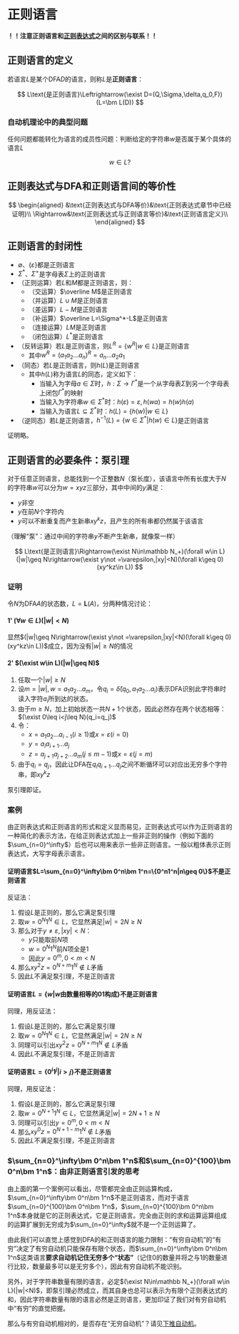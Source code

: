 # 正则语言

**！！注意正则语言和[正则表达式](./正则表达式.md)之间的区别与联系！！**

## 正则语言的定义

若语言$L$是某个DFA$D$的语言，则称$L$是**正则语言**：

$$
L\text{是正则语言}\Leftrightarrow(\exist D=(Q,\Sigma,\delta,q_0,F))(L=\bm L(D))
$$

### 自动机理论中的典型问题

任何问题都能转化为语言的成员性问题：判断给定的字符串$w$是否属于某个具体的语言$L$

$$w\in L?$$

## 正则表达式与DFA和正则语言间的等价性

$$
\begin{aligned}
  &\text{正则表达式与DFA等价}&\text{正则表达式章节中已经证明}\\
  \Rightarrow&\text{正则表达式与正则语言等价}&\text{正则语言定义}\\
\end{aligned}
$$

## 正则语言的封闭性

* $\emptyset$、$\{\varepsilon\}$都是正则语言
* $\Sigma^*$、$\Sigma^+$是字母表$\Sigma$上的正则语言
* （正则运算）若$L$和$M$都是正则语言，则：
  * （交运算）$\overline M$是正则语言
  * （并运算）$L\cup M$是正则语言
  * （差运算）$L-M$是正则语言
  * （补运算）$\overline L=\Sigma^*-L$是正则语言
  * （连接运算）$LM$是正则语言
  * （闭包运算）$L^*$是正则语言
* （反转运算）若$L$是正则语言，则$L^R=\{w^R|w\in L\}$是正则语言
  * 其中$w^R=(a_1a_2\dots a_n)^R=a_n\dots a_2a_1$
* （同态）若$L$是正则语言，则$h(L)$是正则语言
  * 其中$h(L)$称为语言$L$的同态，定义如下：
    * 当输入为字母$a\in\Sigma$时，$h: \Sigma\rightarrow\Gamma^*$是一个从字母表$\Sigma$到另一个字母表上闭包$\Gamma^*$的映射
    * 当输入为字符串$w\in\Sigma^*$时：$h(\varepsilon)=\varepsilon,h(wa)=h(w)h(a)$
    * 当输入为语言$L\subseteq\Sigma^*$时：$h(L)=\{h(w)|w\in L\}$
* （逆同态）若$L$是正则语言，$h^{-1}(L)=\{w\in\Sigma^*|h(w)\in L\}$是正则语言

证明略。

## 正则语言的必要条件：泵引理

对于任意正则语言，总能找到一个正整数$N$（泵长度），该语言中所有长度大于$N$的字符串$w$可以分为$w=xyz$三部分，其中中间的$y$满足：
* $y$非空
* $y$在前$N$个字符内
* $y$可以不断重复而产生新串$xy^kz$，且产生的所有串都仍然属于该语言

（理解“泵”：通过中间的字符串$y$不断产生新串，就像泵一样）

$$
L\text{是正则语言}\Rightarrow(\exist N\in\mathbb N_+)(\forall w\in L)(|w|\geq N\rightarrow(\exist y\not =\varepsilon,|xy|<N)(\forall k\geq 0)(xy^kz\in L))
$$

### 证明

令$N$为DFA$A$的状态数，$L=\bm L(A)$，分两种情况讨论：

#### **1'** $(\forall w\in L)(|w|<N)$

显然$(|w|\geq N\rightarrow(\exist y\not =\varepsilon,|xy|<N)(\forall k\geq 0)(xy^kz\in L))$成立，因为没有$|w|\geq N$的情况

#### **2'** $(\exist w\in L)(|w|\geq N)$

1. 任取一个$|w|\geq N$
2. 设$m=|w|,w=a_1a_2\dots a_m$，令$q_i=\hat\delta(q_0,a_1a_2\dots a_i)$表示DFA识别此字符串时读入字符$a_i$所到达的状态。
3. 由于$m\geq N$，加上初始状态一共$N+1$个状态，因此必然存在两个状态相等：$(\exist 0\leq i<j\leq N)(q_i=q_j)$
4. 令：
     * $x=a_1a_2\dots a_{i-1}(i\geq 1)$或$x=\varepsilon(i=0)$
     * $y=a_{i}a_{i+1}\dots a_{j}$
     * $z=a_{j+1}a_{j+2}\dots a_{m}(j\leq m-1)$或$x=\varepsilon(j=m)$
5. 由于$q_i=q_j$，因此让DFA在$q_iq_{i+1}\dots q_j$之间不断循环可以对应出无穷多个字符串，即$xy^kz$

泵引理即证。

### 案例

由正则表达式和正则语言的形式和定义显而易见，正则表达式可以作为正则语言的一种简化的表示方法，在给正则表达式加上一些非正则的操作（例如下面的$\sum_{n=0}^\infty$）后也可以用来表示一些非正则语言。一般以粗体表示正则表达式，大写字母表示语言。

#### 证明语言$L=\sum_{n=0}^\infty\bm 0^n\bm 1^n=\{0^n1^n|n\geq 0\}$不是正则语言

反证法：

1. 假设$L$是正则的，那么它满足泵引理
2. 取$w=0^N1^N\in L$，它显然满足$|w|=2N\geq N$
3. 那么对于$y\not =\varepsilon,|xy|<N$：
    * $y$只能取前$N$项
    * $w=0^N1^N$前$N$项全是1
    * 因此$y=0^m,0<m<N$
4. 那么$xy^2z=0^{N+m}1^N\notin L$矛盾
5. 因此$L$不满足泵引理，不是正则语言

#### 证明语言$L=\{w|w\text{由数量相等的01构成}\}$不是正则语言

同理，用反证法：

1. 假设$L$是正则的，那么它满足泵引理
2. 取$w=0^N1^N\in L$，它显然满足$|w|=2N\geq N$
3. 同理可以引出$xy^2z=0^{N+m}1^N\notin L$矛盾
5. 因此$L$不满足泵引理，不是正则语言

#### 证明语言$L=\{0^i1^j|i>j\}$不是正则语言

同理，用反证法：

1. 假设$L$是正则的，那么它满足泵引理
2. 取$w=0^{N+1}1^N\in L$，它显然满足$|w|=2N+1\geq N$
3. 同理可以引出$y=0^m,0<m<N$
4. 那么$xy^0z=0^{N+1-m}1^N\notin L$矛盾
5. 因此$L$不满足泵引理，不是正则语言

### $\sum_{n=0}^\infty\bm 0^n\bm 1^n$和$\sum_{n=0}^{100}\bm 0^n\bm 1^n$：由非正则语言引发的思考

由上面的第一个案例可以看出，尽管都完全由正则运算构成，$\sum_{n=0}^\infty\bm 0^n\bm 1^n$不是正则语言，而对于语言$\sum_{n=0}^{100}\bm 0^n\bm 1^n$，$\sum_{n=0}^{100}\bm 0^n\bm 1^n$本身就是它的正则表达式，它是正则语言。完全由正则的求和运算运算组成的运算扩展到无穷成为$\sum_{n=0}^\infty$就不是一个正则运算了。

由此我们可以直觉上感觉到DFA的和正则语言的能力限制：“有穷自动机”的“有穷”决定了有穷自动机只能保存有限个状态，而$\sum_{n=0}^\infty\bm 0^n\bm 1^n$这类语言**要求自动机记住无穷多个“状态”**（记住$0$的数量并将之与$1$的数量进行比较，数量最多可以是无穷多个），因此有穷自动机不能识别。

另外，对于字符串数量有限的语言，必定$(\exist N\in\mathbb N_+)(\forall w\in L)(|w|<N)$，即泵引理必然成立，而其自身也总可以表示为有限个正则表达式的和，因此字符串数量有限的语言必然是正则语言，更加印证了我们对有穷自动机中“有穷”的直觉把握。

那么与有穷自动机相对的，是否存在“无穷自动机”？请见[下推自动机](./下推自动机.md)。